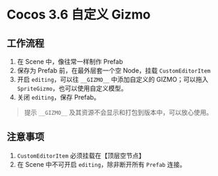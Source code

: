 Cocos 3.6 自定义 Gizmo
===

## 工作流程

1. 在 Scene 中，像往常一样制作 Prefab
2. 保存为 Prefab 前，在最外层套一个空 Node，挂载 `CustomEditorItem`
3. 开启 `editing`，可以往 `__GIZMO__` 中添加自定义的 GIZMO；可以拖入 `SpriteGizmo`，也可以使用自定义模型。
4. 关闭 `editing`，保存 Prefab。

> 提示
> `__GIZMO__` 及其资源不会显示和打包到版本中，可以放心使用。

## 注意事项
1. `CustomEditorItem` 必须挂载在【顶层空节点】
2. 在 Scene 中不可开启 `editing`，除非断开所有 `Prefab` 连接。